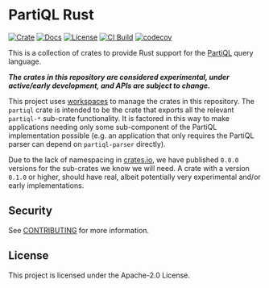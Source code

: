 # PartiQL Rust

[![Crate](https://img.shields.io/crates/v/partiql.svg)](https://crates.io/crates/partiql)
[![Docs](https://docs.rs/partiql/badge.svg)](https://docs.rs/partiql)
[![License](https://img.shields.io/hexpm/l/plug.svg)](https://github.com/partiql/partiql-lang-rust/blob/main/LICENSE)
[![CI Build](https://github.com/partiql/partiql-lang-rust/workflows/CI%20Build/badge.svg)](https://github.com/partiql/partiql-lang-rust/actions?query=workflow%3A%22CI+Build%22)
[![codecov](https://codecov.io/gh/partiql/partiql-lang-rust/branch/main/graph/badge.svg?token=PDCNQZPVBD)](https://codecov.io/gh/partiql/partiql-lang-rust)

This is a collection of crates to provide Rust support for the [PartiQL][partiql] query language.

***The crates in this repository are considered experimental, under active/early development,
and APIs are subject to change.***

This project uses [workspaces][workspaces] to manage the crates in this repository.  The `partiql` crate is intended
to be the crate that exports all the relevant `partiql-*` sub-crate functionality.  It is factored in this way
to make applications needing only some sub-component of the PartiQL implementation possible (e.g. an application
that only requires the PartiQL parser can depend on `partiql-parser` directly).

Due to the lack of namespacing in [crates.io][crates], we have published `0.0.0` versions for the sub-crates we know
we will need.  A crate with a version `0.1.0` or higher, should have real, albeit potentially very experimental and/or
early implementations.

## Security

See [CONTRIBUTING](CONTRIBUTING.md#security-issue-notifications) for more information.

## License

This project is licensed under the Apache-2.0 License.

[partiql]: https://partiql.org/
[workspaces]: https://doc.rust-lang.org/stable/cargo/reference/workspaces.html
[crates]: https://crates.io/policies